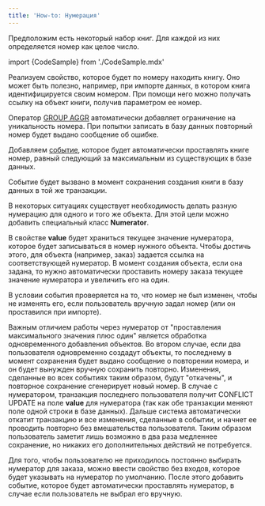 ```yaml
---
title: 'How-to: Нумерация'
---
```


Предположим есть некоторый набор книг. Для каждой из них определяется номер как целое число.

import {CodeSample} from './CodeSample.mdx'

<CodeSample url="https://ru-documentation.lsfusion.org/sample?file=UseCaseNumerating&block=numbermaster"/>

Реализуем свойство, которое будет по номеру находить книгу. Оно может быть полезно, например, при импорте данных, в котором книга идентифицируется своим номером. При помощи него можно получать ссылку на объект книги, получив параметром ее номер.

<CodeSample url="https://ru-documentation.lsfusion.org/sample?file=UseCaseNumerating&block=numberaggr"/>

Оператор [GROUP AGGR](Grouping_GROUP_.md) автоматически добавляет ограничение на уникальность номера. При попытки записать в базу данных повторный номер будет выдано сообщение об ошибке.

Добавляем [событие](Events.md), которое будет автоматически проставлять книге номер, равный следующий за максимальным из существующих в базе данных.

<CodeSample url="https://ru-documentation.lsfusion.org/sample?file=UseCaseNumerating&block=numbergenerate"/>

Событие будет вызвано в момент сохранения создания книги в базу данных в той же транзакции.

В некоторых ситуациях существует необходимость делать разную нумерацию для одного и того же объекта. Для этой цели можно добавить специальный класс **Numerator**.

<CodeSample url="https://ru-documentation.lsfusion.org/sample?file=UseCaseNumerating&block=numerator"/>

В свойстве **value** будет храниться текущее значение нумератора, которое будет записываться в номер нужного объекта. Чтобы достичь этого, для объекта (например, заказ) задается ссылка на соответствующей нумератор. В момент создания объекта, если она задана, то нужно автоматически проставить номеру заказа текущее значение нумератора и увеличить его на один.

<CodeSample url="https://ru-documentation.lsfusion.org/sample?file=UseCaseNumerating&block=numeratororder"/>

В условии события проверяется на то, что номер не был изменен, чтобы не изменять его, если пользователь вручную задал номер (или он проставился при импорте).

Важным отличием работы через нумератор от "проставления максимального значения плюс один" является обработка одновременного добавления объектов. Во втором случае, если два пользователя одновременно создадут объекты, то последнему в момент сохранения будет выдано сообщение о повторении номера, и он будет вынужден вручную сохранить повторно. Изменения, сделанные во всех событиях таким образом, будут "откачены", и повторное сохранение сгенерирует новый номер. В случае с нумератором, транзакция последнего пользователя получит CONFLICT UPDATE на поле **value** для нумератора (так как обе транзакции меняют поле одной строки в базе данных). Дальше система автоматически откатит транзакцию и все изменения, сделанные в событии, и начнет ее проводить повторно без вмешательства пользователя. Таким образом пользователь заметит лишь возможно в два раза медленнее сохранение, но никаких его дополнительных действий не потребуется.

Для того, чтобы пользователю не приходилось постоянно выбирать нумератор для заказа, можно ввести свойство без входов, которое будет указывать на нумератор по умолчанию. После этого добавить событие, которое будет автоматически проставлять нумератор, в случае если пользователь не выбрал его вручную.

<CodeSample url="https://ru-documentation.lsfusion.org/sample?file=UseCaseNumerating&block=numeratororderdefault"/>
